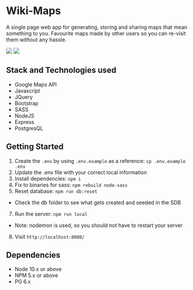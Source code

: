 # Wiki-Maps
A single page web app for generating, storing and sharing maps that mean something to you. Favourite maps made by other users so you can re-visit them without any hassle.

<img src="./Wiki-Map_demo.gif">
<img src="./Wiki-Map_demo_lowres.gif">

## Stack and Technologies used
- Google Maps API
- Javascript
- JQuery
- Bootstrap
- SASS
- NodeJS
- Express
- PostgresQL

## Getting Started

1. Create the `.env` by using `.env.example` as a reference: `cp .env.example .env`
2. Update the .env file with your correct local information 
3. Install dependencies: `npm i`
4. Fix to binaries for sass: `npm rebuild node-sass`
5. Reset database: `npm run db:reset`
  - Check the db folder to see what gets created and seeded in the SDB
7. Run the server: `npm run local`
  - Note: nodemon is used, so you should not have to restart your server
8. Visit `http://localhost:8080/`


## Dependencies

- Node 10.x or above
- NPM 5.x or above
- PG 6.x

